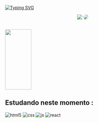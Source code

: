 [![Typing SVG](https://readme-typing-svg.herokuapp.com/?color=00CED1&size=35&center=true&vCenter=true&width=1000&lines=Olá👋+tudo+bem!,+Prazer+Leticia+Santos;Estudante+de+Front-end+no+Vai+na+Web;Futura+Dev!+:%29)](https://git.io/typing-svg)

<div align="center"> 
<a href = "mailto:lmoraesdossantps3@gmail.com"> <img src="https://img.shields.io/badge/-Gmail-%23333?style=for-the-badge&logo=gmail&logoColor=FF0000" target="_blank"></a>
<a href="[https://www.linkedin.com/in/carolbarbosa/](https://www.linkedin.com/in/leticiamoraesdossantos)" target="_blank"><img src="https://img.shields.io/badge/-LinkedIn-%230077B5?style=for-the-badge&logo=linkedin&logoColor=white" style="border-radius: 30px" target="_blank"></a> 
 </div> 

 ## <div align="center">   
  <img width="41%" height="195px" src="https://github-readme-stats.vercel.app/api/top-langs/?username=leticia-m-santos&layout=compact&hide_border=true&title_color=00CED1&text_color=00CED1&bg_color=FFFFFF" />
</div>

  ## Estudando neste momento :
<div style="display: inline_block">
  <img align="center" alt="html5" src="https://img.shields.io/badge/HTML5-E34F26?style=for-the-badge&logo=html5&logoColor=white" />
  <img align="center" alt="css" src="https://img.shields.io/badge/CSS3-1572B6?style=for-the-badge&logo=css3&logoColor=white" />
  <img align="center" alt="js" src="https://img.shields.io/badge/JavaScript-F7DF1E?style=for-the-badge&logo=javascript&logoColor=black" />
  <img align="center" alt="react" src="https://img.shields.io/badge/React-20232A?style=for-the-badge&logo=react&logoColor=61DAFB" />
</div>
